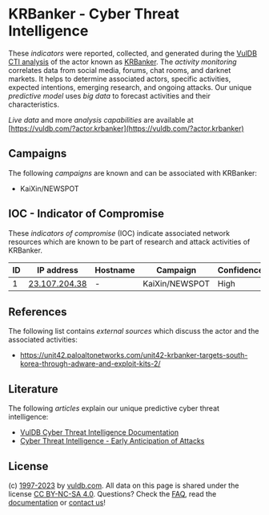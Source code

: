 # KRBanker - Cyber Threat Intelligence

These _indicators_ were reported, collected, and generated during the [VulDB CTI analysis](https://vuldb.com/?kb.cti) of the actor known as [KRBanker](https://vuldb.com/?actor.krbanker). The _activity monitoring_ correlates data from social media, forums, chat rooms, and darknet markets. It helps to determine associated actors, specific activities, expected intentions, emerging research, and ongoing attacks. Our unique _predictive model_ uses _big data_ to forecast activities and their characteristics.

_Live data_ and more _analysis capabilities_ are available at [https://vuldb.com/?actor.krbanker](https://vuldb.com/?actor.krbanker)

## Campaigns

The following _campaigns_ are known and can be associated with KRBanker:

* KaiXin/NEWSPOT

## IOC - Indicator of Compromise

These _indicators of compromise_ (IOC) indicate associated network resources which are known to be part of research and attack activities of KRBanker.

ID | IP address | Hostname | Campaign | Confidence
-- | ---------- | -------- | -------- | ----------
1 | [23.107.204.38](https://vuldb.com/?ip.23.107.204.38) | - | KaiXin/NEWSPOT | High

## References

The following list contains _external sources_ which discuss the actor and the associated activities:

* https://unit42.paloaltonetworks.com/unit42-krbanker-targets-south-korea-through-adware-and-exploit-kits-2/

## Literature

The following _articles_ explain our unique predictive cyber threat intelligence:

* [VulDB Cyber Threat Intelligence Documentation](https://vuldb.com/?kb.cti)
* [Cyber Threat Intelligence - Early Anticipation of Attacks](https://www.scip.ch/en/?labs.20201022)

## License

(c) [1997-2023](https://vuldb.com/?kb.changelog) by [vuldb.com](https://vuldb.com/?kb.about). All data on this page is shared under the license [CC BY-NC-SA 4.0](https://creativecommons.org/licenses/by-nc-sa/4.0/). Questions? Check the [FAQ](https://vuldb.com/?kb.faq), read the [documentation](https://vuldb.com/?kb) or [contact us](https://vuldb.com/?contact)!
